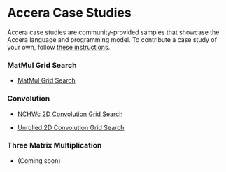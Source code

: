 [//]: # (Project: Accera)
[//]: # (Version: v1.2.9)

# Accera Case Studies

Accera case studies are community-provided samples that showcase the Accera language and programming model. To contribute a case study of your own, follow [these instructions](CONTRIBUTING.md).

### MatMul Grid Search

- [MatMul Grid Search](https://github.com/marina-neseem/Accera-High-Perf-DL/blob/9e0ab7646af6ced2c85dc61c7ece2d764a91644e/case_studies/matmul_gridsearch_on_avx2/README.md)

### Convolution

- [NCHWc 2D Convolution Grid Search](https://github.com/marina-neseem/Accera-High-Perf-DL/blob/9e0ab7646af6ced2c85dc61c7ece2d764a91644e/case_studies/nchwc_convolution_gridsearch/README.md)

- [Unrolled 2D Convolution Grid Search](https://github.com/marina-neseem/Accera-High-Perf-DL/blob/2730675d9a3779631161db6113b2566c54ab23f9/case_studies/unrolled_convolution_gridsearch/README.md)

### Three Matrix Multiplication

- (Coming soon)
